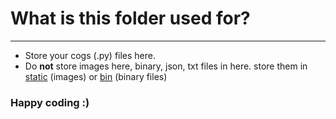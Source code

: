 # What is this folder used for?

---

* Store your cogs (.py) files here.
* Do **not** store images here, binary, json, txt files in here. store them in [static](/static) (images) or [bin](/bin) (binary files)

### Happy coding :)